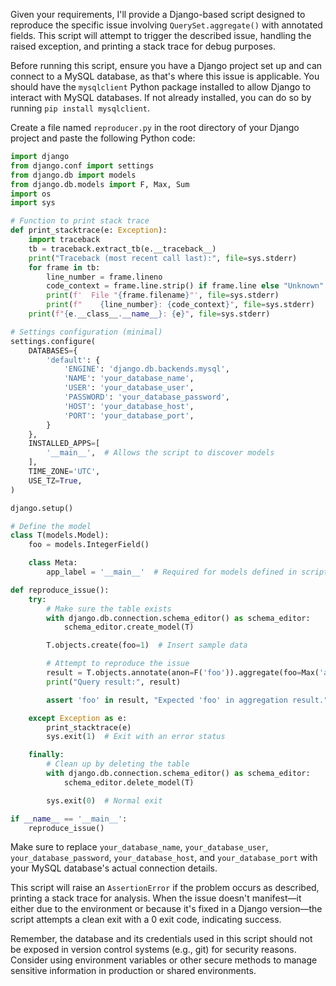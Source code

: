 Given your requirements, I'll provide a Django-based script designed to reproduce the specific issue involving `QuerySet.aggregate()` with annotated fields. This script will attempt to trigger the described issue, handling the raised exception, and printing a stack trace for debug purposes.

Before running this script, ensure you have a Django project set up and can connect to a MySQL database, as that's where this issue is applicable. You should have the `mysqlclient` Python package installed to allow Django to interact with MySQL databases. If not already installed, you can do so by running `pip install mysqlclient`.

Create a file named `reproducer.py` in the root directory of your Django project and paste the following Python code:

```python
import django
from django.conf import settings
from django.db import models
from django.db.models import F, Max, Sum
import os
import sys

# Function to print stack trace
def print_stacktrace(e: Exception):
    import traceback
    tb = traceback.extract_tb(e.__traceback__)
    print("Traceback (most recent call last):", file=sys.stderr)
    for frame in tb:
        line_number = frame.lineno
        code_context = frame.line.strip() if frame.line else "Unknown"
        print(f'  File "{frame.filename}"', file=sys.stderr)
        print(f"    {line_number}: {code_context}", file=sys.stderr)
    print(f"{e.__class__.__name__}: {e}", file=sys.stderr)

# Settings configuration (minimal)
settings.configure(
    DATABASES={
        'default': {
            'ENGINE': 'django.db.backends.mysql',
            'NAME': 'your_database_name',
            'USER': 'your_database_user',
            'PASSWORD': 'your_database_password',
            'HOST': 'your_database_host',
            'PORT': 'your_database_port',
        }
    },
    INSTALLED_APPS=[
        '__main__',  # Allows the script to discover models
    ],
    TIME_ZONE='UTC',
    USE_TZ=True,
)

django.setup()

# Define the model
class T(models.Model):
    foo = models.IntegerField()

    class Meta:
        app_label = '__main__'  # Required for models defined in scripts

def reproduce_issue():
    try:
        # Make sure the table exists
        with django.db.connection.schema_editor() as schema_editor:
            schema_editor.create_model(T)

        T.objects.create(foo=1)  # Insert sample data

        # Attempt to reproduce the issue
        result = T.objects.annotate(anon=F('foo')).aggregate(foo=Max('anon'), sum=Sum('foo'))
        print("Query result:", result)

        assert 'foo' in result, "Expected 'foo' in aggregation result."

    except Exception as e:
        print_stacktrace(e)
        sys.exit(1)  # Exit with an error status

    finally:
        # Clean up by deleting the table
        with django.db.connection.schema_editor() as schema_editor:
            schema_editor.delete_model(T)

        sys.exit(0)  # Normal exit

if __name__ == '__main__':
    reproduce_issue()
```

Make sure to replace `your_database_name`, `your_database_user`, `your_database_password`, `your_database_host`, and `your_database_port` with your MySQL database's actual connection details.

This script will raise an `AssertionError` if the problem occurs as described, printing a stack trace for analysis. When the issue doesn't manifest—it either due to the environment or because it's fixed in a Django version—the script attempts a clean exit with a 0 exit code, indicating success.

Remember, the database and its credentials used in this script should not be exposed in version control systems (e.g., git) for security reasons. Consider using environment variables or other secure methods to manage sensitive information in production or shared environments.